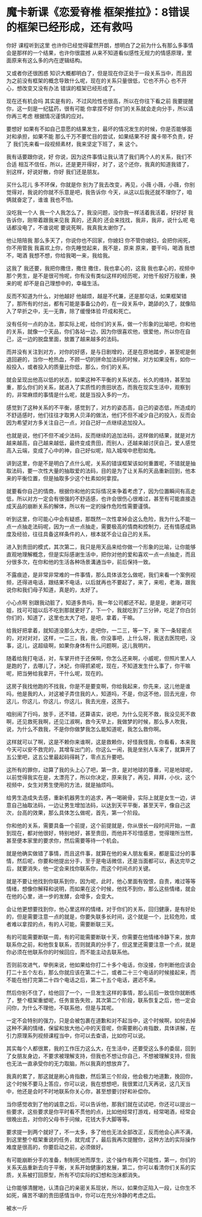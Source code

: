 # 魔卡新课《恋爱脊椎 框架推拉》：8错误的框架已经形成，还有救吗

你好 课程听到这里 也许你已经觉得霍然开朗，想明白了之前为什么有那么多事情会是那样的一个结果，也许你很震撼 从来不知道看似感性无规力的情感原理，里面原来有这么多的内在逻辑结构。

又或者你还很困惑 知识大概都明白了，但是现在你正处于一段关系当中，而且因为之前没有框架的概念导致什么呢，现在的关系只量很低，它也不开心 也不开心，想改变又没有办法 错误的框架已经形成了。

现在还有机会吗 其实是有的，不过风险性也很高，所以在你往下看之前 我要提醒你，这一刻是一纪猛药，很有可能 你拿捏不好 你们的关系就会走向分手，所以请你再三考虑 根据情况谨慎的应对。

要想好 如果有不如自己意愿的结果发生，最坏的情况发生的时候，你是否能够面对和承担，如果不能 那么千万不要忙目的尝试，如果结果不好 魔卡带不负责，好了 我们先来看一段视频素材，我来坚定下班了，来 这个。

我有话要跟你说，好 你说，因为这件事情让我认清了我们两个人的关系，我们不合适 相互不信任，所以，还是更开得好，对了，这个还你，我真的知道我错了，别这样，好说好散，你好 我们还是朋友。

买什么花儿 多不环保，你就是你 别为了我去改变，再见，小薇 小薇，小薇，你别觉得对，我说的你就不乐意是吧，我告诉你 今天，从这以后我还就不理你了，咱俩就奋定了，谁谁 我也不怕。

没吃我一个人 我一个人我怎么了，我没问题，没你我一样活着我活着，好好好 我告诉你，刚带着跟我来见我 真的，还真的 还会来找找，我非，我非，说什么呢 电话都没电了，不谁说呢 要说死啊，我真我太谢你了。

他让陪陪我 那么多天了，你说你也不回家，你媳妇 你不管你媳妇，会把你闹死，你不用管我 我喜欢上你，你先睡觉起来，我不是，原来 原来，要干吗，喝酒 我想不，喝酒 我想不想，你给我喝一来，我给我。

这我了 我还要，我把你撒住，撒住 撒住，我也拿心的，这我 我也拿心的，视频中那个男生，是不是很可怜呢，你有没有类似这样的经历呢，对他千般好万般重，换来的呢 却不是自己理想中的，幸福生活。

反而不知道为什么，对他越好 他越烦，越是不代兼，还是那句话，如果框架错了，那所有的付出，都有可能是事备公办的，在一段关系中，跪舔的久了，就像陷入了早折之中，无一无靠，除了缓慢体验 吓成和死亡。

没有任何一点的办法，那实际上呢，给你们的关系，做一个形象的比喻吧，你和他的关系，就像一个天品，你们各站一边，因为你很喜欢他，很爱他，所以你在自己，这一边的脱盘里面，放置了越来越多的法码。

而并没有关注到对方，对你的好感，是与日剧增的，还是在原地踏步，甚至呢是倒退回避的，当你一枪热血，不顾一切的拼命加法码的时候，对方如果没有，如你一般投入，或者投入的质量比你低，那么，你们的关系。

就会呈现出他高以低的状态，如果这种不平衡的关系状态，长久的维持，甚至加重，那么你们的关系，就进入了实质性的贵田状态，而我在现实生活中，观察到的，非常麻烦的事情是什么呢，就是当投入多的一方。

感觉到了这种关系的不平衡，感觉到了，对方的姿态高，自己的姿态低，所造成的不舒适感时，他们往往才取男人贝泽的做法，他们不但不减少自己的投入，反而会因为希望对方多关注自己一点，对自己好一点继续追加投入。

也就是说，他们不但不减少法码，反而继续的追加法码，这样做的结果，就是对方越来越高，自己越来越低，最终变成贵田，而别人，还越来越讨厌自己，爱人感觉高入云端，变成了心中的神，自己好似呢，陷入城埃中悲慰如鬼。

讲到这里，你是不是明白了点什么呢，关系的错误框架该如何重置呢，不错就是抽取法码，要一次性大量的抽取爱的法码，目的是为了让关系的天品重新回到，他本来的平衡位置，但是抽取多少这个杜素如何拿捏。

就要看你自己的情商，根据你和他的实际情况来争着考虑了，因为位置瞬间有高走低，所以对方一定会有很强的不舒适感，也许会很伤心很难过，甚至有可能直接造成天品的崩断关系的解体，所以有一定的操作危险性需要谨慎。

听到这里，你可能心中会有疑惑，那既然一次性拿掉会这么危险，我为什么不能一点一点抽走法码呢，因为一点一点抽走，需要极高的情商和控制力，还有情感成熟度及经验，往往具备这样条件的人，根本就不会让自己的关系。

进入到贵田的模式，其次第二，我只是用天品来给你做一个形象的比喻，让你能够直观地理解概念，但是实际感谢生活中，把你对他的爱和喜欢一点一点抽走，而且分很多次，在你和他的生活各种场景溝通当中，前后保持一致。

不露痕迹，是非常非常难的一件事情，那么具体该怎么做呢，我们来看一个案例视频，还得进电话，跟结果不电话，以后就再也不要起了，来了，来啦，老海，跟我说你和我们母子知道，真是的，太好了。

小心点啊 别跟我动脏了，知道多贵吗，我一年公司都还不起，是是是，谢谢可可姐，找可可姐以后不吃到那就更好了，下一个，我就吃到了三分钟，吃足了你白剑你们的，知道了，这里也太大了吧，是吧，拿着，干嘛。

给我好把拿着，就知道没那么大方，走吧你，一二三，等一下，来 下一条轻密点的，对对对对，这样，一二三，我，我，你没事吧，上什么呀，我送去医院吧，没事，这儿，这超级啊，如果你身体有什么问题啊，这儿我明片。

随着给我打电话，对，车掌开终于还保啊，你怎么还来啊，小威呢，但照片里人人是跑的了，去哪儿了，沐妃，你得抓紧呢，现在，不知道发生什么事了，你干嘛呢，把当勞给我拿开，干什么呢，现在的。

这房子我找他跑的不找我，你是不是要变啊，你给我起来，你先来，这儿他是谁吗，他是我的人，对这被子弄住我的人，知道吗，不是，你这不他，回去光座，你这儿，你这儿，你这儿，你这儿，我去光座，这孩子。

咱别闹了行吗，放手，还不错，还算语实，说吧，为什么见死不救，我没见死不救啊，还见救死我啊，还见江淑啊，救今天早上，我做梦的时候，那么多人吹我，说，为什么不救我，不是你你做梦我怎么能知道呢，我怎么救你啊。

这样就可以了啊，这是不赖你来谁啊，这是救赖你，好怪我怪我，你看看，本来我今天可以安不救完的，其增车出门的，你这么一闹，我是坐别人车来了，就算开了五公里吧，这五公里最起码得耗了，零点五升要吧。

这所有的罪你，动算了我的头上心了吧，第一贪，是对地球的尊重，可是地球呢，以前觉得我实在是，太漂亮了，所以你决定，原来我了，再见，拜拜，小伙，这个视频中，女生对男生使用的方法，就是抽烦吗。

给男生造成失去感，重新机器男生的追求，再一喝碗骨，实际上就是女生一边，讲意自己抽取法码，一边让男生增加法码，以达到天平平衡，甚至天平，像自己这次，台高的效果，那么具体怎么做呢，首先，第一个阶段。

你和他的关系，需要具备一个前提，这个前提就是，你从很长一段时间开始，一直到现在，都对他很好，特别地好，甚至贵田，而他并不珍惜感恩，觉得理所当然，甚至便本家里的要求你，然后需要等待一个机会。

就是他确实做错了事情，而且这件事，就算在他的亲人朋友看来，都是蛮过分的事情，然后呢，你要和他提出分手，至于是电话微信，还是当面都可以，表达完毕之后，就要消失，他一定会来找你联系你，而这个时间点的关键。

就是不要让他找到你联系到你，因为呢，此时，他心里面有毁恨，自责，难过等等情绪，想像你解释和说明，而如果在这个时候，他找不到你，那么这些情绪，就会在他的心里，进一步的发酵，会增多，会变大。

会让他更想要找到你，他心里这样的情绪，对于你们的关系，回归健康，是有好处的，但是需要注意一点的就是，你要失联多长时间，这个就是一个，比较危险，或者难以拿捏的点，有的人可能，需要断联三天。

有的可能需要断联一周，有的可能需要断联十天，你需要在他情绪冷静下来，放弃联系你之前，和他恢复联系，否则就真的分手了，但这里还需要注意一个点，就是你必须在他联系你的时候回应，而不能主动去联系他。

否则前攻进气，举例来说，他如果给你打二十多个电话，你没接，你判断他应该会打二十五个左右，那么你就应该在第二十二，或者二十三个电话的时候接起来，而不能在他打完第二十四个电话之后，第二十五个电话，遲迟不来。

然后你别不住了，给他回了一个，一旦发生这样的事情，那么前后一致信你就断练了，整个框架重塑呢，任务宣告失败，其次第二个阶段，联系恢复之后，他一定会问你，为什么不理他，不联系他，但是与其呢。

一定不会特别的强力，只是会被包裹在道歉和对不起当中，这个时候啊，如何去掉这种不满的情绪，保留和放大他心中的天音呢，你需要刷心肯指数，具体讲解，在引力原理系列视频课程当中，你可以去查语，比如你可以说。

其实每个人都很累，我的工作压力这么大，在生活中，还要受这么多的委屈，回到了女朋友身边，不要求被理解支持，但我也不想让你自己，不想被理解支持，但我也无法一直承受你的无力取脑，所以我真的想放弃了。

我真的累了，那这就是刷心肯指数，然后第三个阶段，他会极力地道歉，挽回你，这个时候不要马上答应，你可以说，我在想想吧，我很累过几天再说，这几天当中，他还是会时不时地联系你关心你，甚至想要讨好和补偿你。

当你感觉收到了他的诚意之后，可以告诉他，那我们就在试试吧，你还可以提出一些要求，这些要求是你平时看不贯他的点，比如他经常打游戏，经常喝酒，经常会很晚出去，对你的父母书于问候，花钱大手大脚等等。

要求提一到两个就好了，不一太多，多了他也无法全部改正，反而他会心声不满，到这里整个框架重说的任务，就完成了，最后我再次提醒你，这种方法的实际操作难度是很高的，你要启动之前，必须做好。

有可能崩断分手的准备，制制死地而厚生，这个操作有两个可能性，第一，你们的关系天品重新去向于平衡，关系开始健康的发展，第二，你可以看清你们关系的实质，关系被打回原型，所有不切实际的幻想和泡沫都消失。

让你能够清醒地，认清自己的亲密关系现状，所以，如果你正陷入一段，让你生不如死，痛苦不堪的贵田感情当中，你可以在充分冷静的考虑之后。

被水一斤